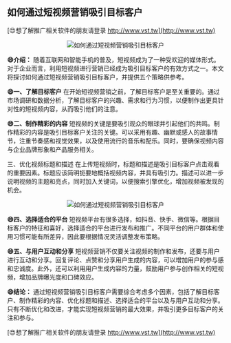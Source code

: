 ## **如何通过短视频营销吸引目标客户**

[😍想了解推广相关软件的朋友请登录 http://www.vst.tw](http://www.vst.tw)

 <center><img src="https://vst.tw/MP4/tuiguang/png/7.png" alt="如何通过短视频营销吸引目标客户"></center>

**😄介绍：**
随着互联网和智能手机的普及，短视频成为了一种受欢迎的媒体形式。对于企业而言，利用短视频进行营销已经成为吸引目标客户的有效方式之一。本文将探讨如何通过短视频营销吸引目标客户，并提供五个策略供参考。

**😄一、了解目标客户**
在开始短视频营销之前，了解目标客户是至关重要的。通过市场调研和数据分析，了解目标客户的兴趣、需求和行为习惯，以便制作出更具针对性的短视频内容，从而吸引他们的注意。

**😄二、制作精彩的内容**
短视频的关键是要吸引观众的眼球并引起他们的共鸣。制作精彩的内容是吸引目标客户关注的关键。可以采用有趣、幽默或感人的故事情节，注重节奏感和视觉效果，以及使用流行的音乐和配乐。同时，要确保视频内容与企业品牌形象和产品服务相关。

三、优化视频标题和描述
在上传短视频时，标题和描述是吸引目标客户点击观看的重要因素。标题应该简明扼要地概括视频内容，并具有吸引力。描述可以进一步说明视频的主题和亮点，同时加入关键词，以便搜索引擎优化，增加视频被发现的机会。

 <center><img src="https://vst.tw/MP4/tuiguang/png/4.png" alt="如何通过短视频营销吸引目标客户"></center>

**😄四、选择适合的平台**
短视频平台有很多选择，如抖音、快手、微信等。根据目标客户的特征和喜好，选择适合的平台进行发布和推广。不同平台的用户群体和使用习惯可能有所差异，因此要根据情况灵活调整发布策略。

**😄五、与用户互动和分享**
短视频营销不仅要关注视频的制作和发布，还要与用户进行互动和分享。回复评论、点赞和分享用户生成的内容，可以增加用户的参与感和忠诚度。此外，还可以利用用户生成内容的力量，鼓励用户参与创作相关的短视频，增加品牌曝光度和口碑效应。

**😄结论：**
通过短视频营销吸引目标客户需要综合考虑多个因素，包括了解目标客户、制作精彩的内容、优化标题和描述、选择适合的平台以及与用户互动和分享。只有不断优化和改进，才能实现短视频营销的最大效果，并吸引更多目标客户的关注和参与。

[😍想了解推广相关软件的朋友请登录 http://www.vst.tw](http://www.vst.tw)



